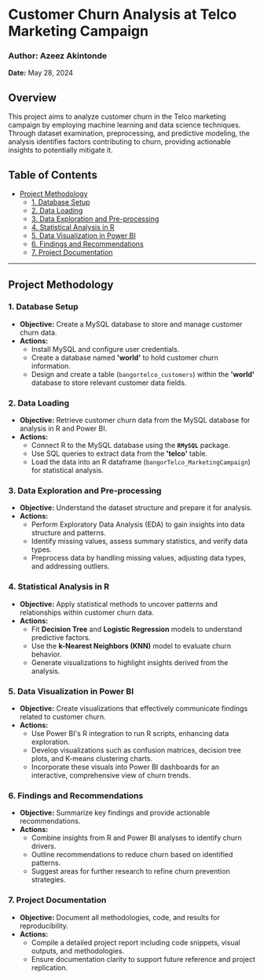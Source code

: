 
# Customer Churn Analysis at Telco Marketing Campaign

### Author: Azeez Akintonde  
**Date:** May 28, 2024

## Overview

This project aims to analyze customer churn in the Telco marketing campaign by employing machine learning and data science techniques. Through dataset examination, preprocessing, and predictive modeling, the analysis identifies factors contributing to churn, providing actionable insights to potentially mitigate it.

## Table of Contents

- [Project Methodology](#project-methodology)
  - [1. Database Setup](#1-database-setup)
  - [2. Data Loading](#2-data-loading)
  - [3. Data Exploration and Pre-processing](#3-data-exploration-and-pre-processing)
  - [4. Statistical Analysis in R](#4-statistical-analysis-in-r)
  - [5. Data Visualization in Power BI](#5-data-visualization-in-power-bi)
  - [6. Findings and Recommendations](#6-findings-and-recommendations)
  - [7. Project Documentation](#7-project-documentation)

---

## Project Methodology

### 1. Database Setup

- **Objective:** Create a MySQL database to store and manage customer churn data.
- **Actions:**
  - Install MySQL and configure user credentials.
  - Create a database named **'world'** to hold customer churn information.
  - Design and create a table (`bangortelco_customers`) within the **'world'** database to store relevant customer data fields.

### 2. Data Loading

- **Objective:** Retrieve customer churn data from the MySQL database for analysis in R and Power BI.
- **Actions:**
  - Connect R to the MySQL database using the **`RMySQL`** package.
  - Use SQL queries to extract data from the **'telco'** table.
  - Load the data into an R dataframe (`bangorTelco_MarketingCampaign`) for statistical analysis.

### 3. Data Exploration and Pre-processing

- **Objective:** Understand the dataset structure and prepare it for analysis.
- **Actions:**
  - Perform Exploratory Data Analysis (EDA) to gain insights into data structure and patterns.
  - Identify missing values, assess summary statistics, and verify data types.
  - Preprocess data by handling missing values, adjusting data types, and addressing outliers.

### 4. Statistical Analysis in R

- **Objective:** Apply statistical methods to uncover patterns and relationships within customer churn data.
- **Actions:**
  - Fit **Decision Tree** and **Logistic Regression** models to understand predictive factors.
  - Use the **k-Nearest Neighbors (KNN)** model to evaluate churn behavior.
  - Generate visualizations to highlight insights derived from the analysis.

### 5. Data Visualization in Power BI

- **Objective:** Create visualizations that effectively communicate findings related to customer churn.
- **Actions:**
  - Use Power BI's R integration to run R scripts, enhancing data exploration.
  - Develop visualizations such as confusion matrices, decision tree plots, and K-means clustering charts.
  - Incorporate these visuals into Power BI dashboards for an interactive, comprehensive view of churn trends.

### 6. Findings and Recommendations

- **Objective:** Summarize key findings and provide actionable recommendations.
- **Actions:**
  - Combine insights from R and Power BI analyses to identify churn drivers.
  - Outline recommendations to reduce churn based on identified patterns.
  - Suggest areas for further research to refine churn prevention strategies.

### 7. Project Documentation

- **Objective:** Document all methodologies, code, and results for reproducibility.
- **Actions:**
  - Compile a detailed project report including code snippets, visual outputs, and methodologies.
  - Ensure documentation clarity to support future reference and project replication.
